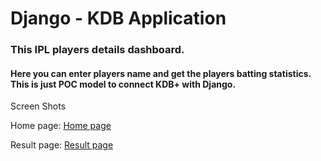 # Django - KDB Application

### This IPL players details dashboard. 
#### Here you can enter players name and get the players batting statistics. This is just POC model to connect KDB+ with Django.

Screen Shots

Home page:
[Home page](./src/Home.png)

Result page:
[Result page](./src/Result.png)
